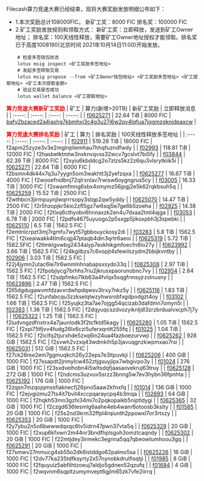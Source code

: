 Filecash算力竞速大赛已经结束，现将大赛奖励发放明细公布如下：
- 1.本次奖励总计108000FIC。
    新矿工奖：8000 FIC
    排名奖：100000 FIC
- 2.矿工奖励发放规则和领取方式：
    新矿工奖：立即释放，发送到矿工Owner地址；
    排名奖：100天线性释放，需要矿工Owner地址授权才能领取。排名奖已于高度1008190(北京时间 2021年10月14日11:00)开始发放。
```
    # 检查多签钱包状态
    lotus msig inspect <矿工奖励多签地址>
    # 发起多签转账交易
    lotus msig propose --from <矿工Owner钱包地址> <矿工奖励多签地址> <矿工提取地址> <矿工本次提取金额>
    # 验证交易是否成功
    lotus wallet balance <矿工提取地址>
```

<font color='red'> **算力竞速大赛新矿工奖励** </font>
| 矿工 | 算力(新增>20TB) | 新矿工奖励 | 立即释放消息 |
| :----: | :----: | :----: | :----: |
| [f0625271](https://www.ficscout.com/zh/account/f3rd5wt3nbtolapaitecain4k4lfjkipsgjgoocwfhobuansjsewoc6bcjvtpyxsv6idwxejcrdqe6tnv2ilta) | 22.64 TiB | 8000 FIC | [bafy2bzaced2a4jashg7kbmhxj3c4g3u27j6w2pv4lqfua7jqgmzgknidpaxcw](https://www.ficscout.com/zh/message/bafy2bzaced2a4jashg7kbmhxj3c4g3u27j6w2pv4lqfua7jqgmzgknidpaxcw) |

<font color='red'> **算力竞速大赛排名奖励** </font>
| 矿工 | 算力 | 排名奖励 | 100天线性释放多签地址 |
| :----: | :----: | :----: | :----: |
| [f02911](https://www.ficscout.com/zh/account/f3u5qh65v3ycti34plbdt3xfoyhhwg7wtscrxay6dlfltalffzinvc2rhuj4pzpwkxtgl2cqqs4vqd53jmtd2a) | 519.28 TiB | 18000 FIC | f2apm25zyze3v3e2mglnpliemhau7hhqfuzndfwdy |
| [f02993](https://www.ficscout.com/zh/account/f3sjcomidrog2geofdwwzmlngzseu663jvhjzxikcoriheopmumi5xqclb2oft6w2sk6pzil2teicstornr2aq) | 118.81 TiB | 12000 FIC | f2hasbetktmtw3nxknvqvss32wcv7gcslvt7bi5fy |
| [f03844](https://www.ficscout.com/zh/account/f3w5vm7nfwxnkjbslsjbzq7gslvj5yv3lvi6b43ruiurkn3dbsgo3m5xcgrp423nwycqs2mdojqfwwxw7in2ma) | 62.39 TiB | 8000 FIC | f2xyiu6kbddcg2o7zlzs5kz2z6qu3vlsrytkiik5i |
| [f0625271](https://www.ficscout.com/zh/account/f3rd5wt3nbtolapaitecain4k4lfjkipsgjgoocwfhobuansjsewoc6bcjvtpyxsv6idwxejcrdqe6tnv2ilta) | 22.64 TiB | 6000 FIC | f2bsmn4dk44x7q3u7yygn5om3wakhtt3j2yefzqxa |
| [f0625277](https://www.ficscout.com/zh/account/f3u42ofgelmpv3tz7v7xfgito6fa2ypiwme6bbgc4wq5var7lxy43givlj5xfqsxz3rkauikodekwg333ufyqq) | 16.67 TiB | 4000 FIC | f2wooefnidbnj72qlrxnlav7rwisw6oygngrus5cy |
| [f03005](https://www.ficscout.com/zh/account/f3qgk6wtlgrobsm44b2vl65r3t2wwo5s7qizwbgdbfia66dvphplpyxx2zqtbxkmpluuq3zoaeyt2kom7g65nq) | 16.33 TiB | 3000 FIC | f2swamfmng6sbx4xmymz56jpgj2e5k62rqkbsuh5q |
| [f0625259](https://www.ficscout.com/zh/account/f3xbw2n4ykvlfiwwbsnltr3r5vrdfzi3trfvouyduvbj5kr5ekhn4txks5ptbx4j4nlo4eqx7o6ppbeqyrtg5q) | 15.52 TiB | 2500 FIC | f2wthbcn3jirmpuynjlwqrrrsopy3stqp2qw5yddy |
| [f0625070](https://www.ficscout.com/zh/account/f3r3fgoadop5m4eopqtb3za2qxglqvpiwbki5xvtzvavnvwga23ysdducv55mlqeyoqpcngzhftgcdwb6awoja) | 14.47 TiB | 2500 FIC | f2r5hzopjkr5kio2zfl5gz7w6sqj5e7ge6b5zoeha |
| [f02925](https://www.ficscout.com/zh/account/f3vueygfojeoffh6iy44sqsnl7zy2yxd5n6wscolp4nbjqwsmfbasnhkumqkayi6q6gntrt3bmzqk6hkwal2qa) | 14.38 TiB | 2000 FIC | f2tlxq6cthyobv6hnnaxzk2en4u7dxaa2tml4ajga |
| [f03053](https://www.ficscout.com/zh/account/f3uo7zeh3cksxrsn4qyvmhz2ufoqbrskd2squ7brrvyqzm63hvd72mmzfy2oly4dekqmzydknovyq7ccidolwa) | 6.78 TiB | 2000 FIC | f2pdfs4675uyuogo2p5sxgp5jikoxpbh3j3xpebki |
| [f0625110](https://www.ficscout.com/zh/account/f3u42ofgelmpv3tz7v7xfgito6fa2ypiwme6bbgc4wq5var7lxy43givlj5xfqsxz3rkauikodekwg333ufyqq) | 6.5 TiB | 1562.5 FIC | f2emtnlcrpzt3mj7rgmfu7wyt57gbbouyckosy2di |
| [f03283](https://www.ficscout.com/zh/account/f3qwb742l4av36al3r2eseddzhotfgaurbzmhr5x4zmkev547wftz6ejb4jakk2fukth6z3744gm6fur65qc5q) | 5.8 TiB | 1562.5 FIC | f2ixeaiwakk4tlm6cqjj47ptaqb4din3qrtr6aeoi |
| [f0625319](https://www.ficscout.com/zh/account/f1rkf7pzprvq23lhecmo7h55h7syme2lpty4xgkmi) | 5.72 TiB | 1562.5FIC | f2tlmklgvwbg2434alyp7exkhikgmfoecfn6lo27y |
| [f0623992](https://www.ficscout.com/zh/account/f3uubca4lb4kfnhywsdcxvrmvatzpsbcmrxquvuivcblkuhlnipepdgf5gjy7cya5msfopzc7l6syvqnujpf7a) | 3.66 TiB | 1562.5 FIC | f24kgilbzs7c6vopjt4sfewilszydm2bbijkvntby |
| [f02906](https://www.ficscout.com/zh/account/f3urfp5l764nr7xx4eoionp7cvf3xadbtghg4wus3m6tk2w3pci4zxzfg5bu55hqr2io2ur4dj4i2umnrsjmga) | 3.03 TiB | 1562.5 FIC | f22j4jymn2utac6le7lr6wnmlnhnabapsxsydo33q |
| [f0625308](https://www.ficscout.com/zh/account/f3u42ofgelmpv3tz7v7xfgito6fa2ypiwme6bbgc4wq5var7lxy43givlj5xfqsxz3rkauikodekwg333ufyqq) | 2.97 TiB | 1562.5 FIC | f2fpobjiycg7brhhs7riu2jkrusxpaorunobnc7vy |
| [f02954](https://www.ficscout.com/zh/account/f3rsniyed3urrmoqtifo5ygtnzluh73mto4tjtyfw5w7caisaemn7fndn5xaahkod7mny7463di36eebwbcsna) | 2.64 TiB | 1562.5 FIC | f2sdpfmko7lkb63a4fvlqx5sqgfrmsyjrzslnusny |
| [f0623896](https://www.ficscout.com/zh/account/f3vspa6ylgq5uwfn7leqebj4foami3542vyxbsiefapg3yjhe4l35wh6e7azd2psbeqnt4pgoq4hhucpoig3vq) | 2.47 TiB | 1562.5 FIC | f2ll5dgdugawvmfdzavxrdwhpdqwsv3trxy7nkz5y |
| [f0625116](https://www.ficscout.com/zh/account/f3s5xeejpsu2h46na7yj6bcgemvb4xapx3oitvs3u4udzyhlg3jbsjjauatecfmcvgz2a6fdzu3dlgn3tdzatq) | 1.83 TiB | 1562.5 FIC | f2unfabcqu3zzkselqlwzyhwsrobfxgdpodgzt4oy |
| [f03102](https://www.ficscout.com/zh/account/f3shvqdwptjn7zblxxxndmap2iqqrdoaq2l6kmesyaeia37fnpbba6ndks3gmgbjfwxos442r2okwkji45n62a) | 1.66 TiB | 1562.5 FIC | f25yujkz3ta7ae7ojgg54qcizab3dafdmn7omyn5i |
| [f02383](https://www.ficscout.com/zh/account/f3udo57qovqmf5skwot4fxbg7dmel75loxt56c3bqpeiols2hjjher227dquczsokd6peh6iafryyr7cb23mnq) | 1.36 TiB | 1562.5 FIC | f2dqyuqcszdvozyiknljdl3zrzbrdualvxcph7j7y |
| [f0625322](https://www.ficscout.com/zh/account/f3u42ofgelmpv3tz7v7xfgito6fa2ypiwme6bbgc4wq5var7lxy43givlj5xfqsxz3rkauikodekwg333ufyqq) | 1.25 TiB | 1562.5 FIC | f2iudvngzdfnxtrx4a7jaunlodk3f2tcfktd5kagy |
| [f0625280](https://www.ficscout.com/zh/account/f3rmflvjmolledptmonvfrhhhuk3i6nvtn3az2n7vfkr2xk23ph5ip2xhyqeac3kyc7nuems2xwhjrte3dfb3a) | 1.05 TiB | 1562.5 FIC | f2xpi75tfjvv4fudg26lx6czi5uferxqnitt255fq |
| [f01025](https://www.ficscout.com/zh/account/f3r3hbmp5vnmcth6e322v4ofaishwmgezihp3phqi6ujvxnqajfcbilyysimiijseaojohnl2n3gsociwxjnla) | 1.04 TiB | 1562.5 FIC | f2iclfq2tjurxhde5zxq6in24ua4fazboezurvwji |
| [f0625262](https://www.ficscout.com/zh/account/f3xepbihub3aoi64pgsxgf2wkpjua5iiqyztrm55aeattpugncnj3mauiknu6ushgrawtltqujxidrvnejd3iq) | 928 GiB | 1562.5 FIC | f2svwh2vzxq43wdmkih5p3javuqgnzkwpmxao7rsi |
| [f0625031](https://www.ficscout.com/zh/account/f3xbw2n4ykvlfiwwbsnltr3r5vrdfzi3trfvouyduvbj5kr5ekhn4txks5ptbx4j4nlo4eqx7o6ppbeqyrtg5q) | 512 GiB | 1562.5 FIC | f27ck26ree2em7ggmuqkch26y22eps7e3itpuvkji |
| [f0625206](https://www.ficscout.com/zh/account/f3rd5wt3nbtolapaitecain4k4lfjkipsgjgoocwfhobuansjsewoc6bcjvtpyxsv6idwxejcrdqe6tnv2ilta) | 400 GiB | 1000 FIC | f27ssapdt2jnmylcw452ztjgsuyjipx7wbgivpo3y |
| [f01024](https://www.ficscout.com/zh/account/f3uubx3tyiipxwe4zatlyyjn7uv7brystacw4nlimbp76k3pyy5xwxdqov4ed56ce2a5js47b5jd5pbbpxc4ra) | 276 GiB | 1000 FIC | f23sxdvelhobn4i5wltsdqfjaasaovekruj63truy |
| [f0625128](https://www.ficscout.com/zh/account/f3re3qrc6ifzwpvpmisafalioutq2batbgtirlskkxojwqt6rr54bctvh4fs7mompmyou27euhnaxuzidcvu2a) | 272 GiB | 1000 FIC | f2ndcms3uzvuv5srzz3bnng5w7ev3hybn36fpnhta |
| [f0625192](https://www.ficscout.com/zh/account/f3vdrqcb4lzsgrudf3tbwp4jbqetxp6csyutxcjqj7ik5o577lgxf3cefeobbvxuitpcrdoyhicnppioae6nbq) | 176 GiB | 1000 FIC | f2zqsn7mzqojqmssfiaknecfj26pno5aaw2kfnxfq |
| [f01014](https://www.ficscout.com/zh/account/f3srxuqd6khbbhwlx7tmtfreoxjacyivc7j3brk7pptluyfuh7smcqtlpzecavopyox76rrrvown6rwyaz6rha) | 136 GiB | 1000 FIC | f2ejvgizmu27ts4it7bvit4xccpqaraycpq4b3mqa |
| [f02893](https://www.ficscout.com/zh/account/f3vb6q24ipfyebgbdizhjmrxyggjuvbsdguwwp63r3cvtar63ahmzv6tdv2dllg77ovo3ky4fxioe7cfaxgdga) | 64 GiB | 1000 FIC | f2hqkh53mn3gzhi34mi7o2pqkopaikb5niptldygi |
| [f0625365](https://www.ficscout.com/zh/account/f3v24lbrovggdpgl5lqzyft7nmywkfghyx53jz46xtmnzcpcl7dyvhsxrnr4swglcy4sps75cyswu4eh3lk2zq) | 32 GiB | 1000 FIC | f2czgd636tesmlg6aahe4eb4wanr6otoosb3kslty |
| [f01585](https://www.ficscout.com/zh/account/f3vb6q24ipfyebgbdizhjmrxyggjuvbsdguwwp63r3cvtar63ahmzv6tdv2dllg77ovo3ky4fxioe7cfaxgdga) | 20 GiB | 1000 FIC | f25s2nd3krm32ffpl4rqiunth2ppowxl7or3rtxzy |
| [f0625353](https://www.ficscout.com/zh/account/f3wu3lv6z2io57mbzd7khrgp6qfskzx2sheoktfjqinvwg5ytthnlgj7w3xoebfqoaoyffi2mt5jutvh3w3wsa) | 20 GiB | 1000 FIC | f2y7ybu2n5o6bwwwdqxqc6tv5idrn47pwn37vta5q |
| [f0625329](https://www.ficscout.com/zh/account/f3wu3lv6z2io57mbzd7khrgp6qfskzx2sheoktfjqinvwg5ytthnlgj7w3xoebfqoaoyffi2mt5jutvh3w3wsa) | 20 GiB | 1000 FIC | f2xup6kfxwrr2m44nr3bndfhplsgoh3omztcaqndy |
| [f0625302](https://www.ficscout.com/zh/account/f3wu3lv6z2io57mbzd7khrgp6qfskzx2sheoktfjqinvwg5ytthnlgj7w3xoebfqoaoyffi2mt5jutvh3w3wsa) | 20 GiB | 1000 FIC | f22mtjdey3irmekc3egnna5qq7qbeowtumhoou3gq |
| [f0625291](https://www.ficscout.com/zh/account/f3wu3lv6z2io57mbzd7khrgp6qfskzx2sheoktfjqinvwg5ytthnlgj7w3xoebfqoaoyffi2mt5jutvh3w3wsa) | 20 GiB | 1000 FIC | f27smwv27mmucg4sb55o2dk6istddgo62palmo5sa |
| [f0625226](https://www.ficscout.com/zh/account/f3rmflvjmolledptmonvfrhhhuk3i6nvtn3az2n7vfkr2xk23ph5ip2xhyqeac3kyc7nuems2xwhjrte3dfb3a) | 16 GiB | 1000 FIC | f2dv77ka235tdfksyrty2x57nynobkdrulfisqtji |
| [f01985](https://www.ficscout.com/zh/account/f3qgk6wtlgrobsm44b2vl65r3t2wwo5s7qizwbgdbfia66dvphplpyxx2zqtbxkmpluuq3zoaeyt2kom7g65nq) | 8 GiB | 1000 FIC | f2fquyuiz5abflihtzoeuj7aldjo5gdnen52qzufq |
| [f01684](https://www.ficscout.com/zh/account/f3wrv4lm4by5rgqzgqpxv5e5ojtj6pkov5b2v5ei24rfusy4v46755qp3sjv2e7kz6yug6x7y72srq6agzuwpq) | 4 GiB | 1000 FIC | f2wqvnm6sqpltzumymvept6gjlm65zk7vfe2iirrq |

